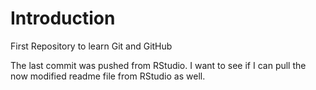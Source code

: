 # Introduction
First Repository to learn Git and GitHub

The last commit was pushed from RStudio.
I want to see if I can pull the now modified readme file from RStudio as well.
